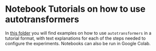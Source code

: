 # Notebook Tutorials on how to use autotransformers

In [this folder](https://github.com/lenguajenatural-ai/autotransformers/tree/main/notebooks) you will find examples on how to use `autotransformers` in a tutorial format, with text explanations for each of the steps needed to configure the experiments. Notebooks can also be run in Google Colab.

